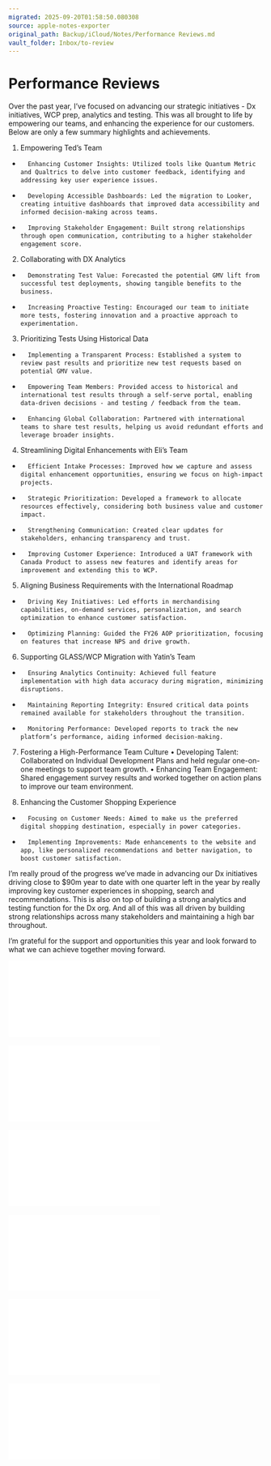 ```yaml
---
migrated: 2025-09-20T01:58:50.080308
source: apple-notes-exporter
original_path: Backup/iCloud/Notes/Performance Reviews.md
vault_folder: Inbox/to-review
---
```

# Performance Reviews

Over the past year, I’ve focused on advancing our strategic initiatives - Dx initiatives, WCP prep, analytics and testing. This was all brought to life by empowering our teams, and enhancing the experience for our customers. Below are only a few summary highlights and achievements.

1. Empowering Ted’s Team
* 		Enhancing Customer Insights: Utilized tools like Quantum Metric and Qualtrics to delve into customer feedback, identifying and addressing key user experience issues.
* 		Developing Accessible Dashboards: Led the migration to Looker, creating intuitive dashboards that improved data accessibility and informed decision-making across teams.
* 		Improving Stakeholder Engagement: Built strong relationships through open communication, contributing to a higher stakeholder engagement score.

2. Collaborating with DX Analytics
* 		Demonstrating Test Value: Forecasted the potential GMV lift from successful test deployments, showing tangible benefits to the business.
* 		Increasing Proactive Testing: Encouraged our team to initiate more tests, fostering innovation and a proactive approach to experimentation.

3. Prioritizing Tests Using Historical Data
* 		Implementing a Transparent Process: Established a system to review past results and prioritize new test requests based on potential GMV value.
* 		Empowering Team Members: Provided access to historical and international test results through a self-serve portal, enabling data-driven decisions - and testing / feedback from the team.
* 		Enhancing Global Collaboration: Partnered with international teams to share test results, helping us avoid redundant efforts and leverage broader insights.

4. Streamlining Digital Enhancements with Eli’s Team
* 		Efficient Intake Processes: Improved how we capture and assess digital enhancement opportunities, ensuring we focus on high-impact projects.
* 		Strategic Prioritization: Developed a framework to allocate resources effectively, considering both business value and customer impact.
* 		Strengthening Communication: Created clear updates for stakeholders, enhancing transparency and trust.
* 		Improving Customer Experience: Introduced a UAT framework with Canada Product to assess new features and identify areas for improvement and extending this to WCP.

5. Aligning Business Requirements with the International Roadmap
* 		Driving Key Initiatives: Led efforts in merchandising capabilities, on-demand services, personalization, and search optimization to enhance customer satisfaction.
* 		Optimizing Planning: Guided the FY26 AOP prioritization, focusing on features that increase NPS and drive growth.

6. Supporting GLASS/WCP Migration with Yatin’s Team
* 		Ensuring Analytics Continuity: Achieved full feature implementation with high data accuracy during migration, minimizing disruptions.
* 		Maintaining Reporting Integrity: Ensured critical data points remained available for stakeholders throughout the transition.
* 		Monitoring Performance: Developed reports to track the new platform’s performance, aiding informed decision-making.

7. Fostering a High-Performance Team Culture
	•	Developing Talent: Collaborated on Individual Development Plans and held regular one-on-one meetings to support team growth.
	•	Enhancing Team Engagement: Shared engagement survey results and worked together on action plans to improve our team environment.

8. Enhancing the Customer Shopping Experience
* 		Focusing on Customer Needs: Aimed to make us the preferred digital shopping destination, especially in power categories.
* 		Implementing Improvements: Made enhancements to the website and app, like personalized recommendations and better navigation, to boost customer satisfaction.

I’m really proud of the progress we’ve made in advancing our Dx initiatives driving close to $90m year to date with one quarter left in the year by really improving key customer experiences in shopping, search and recommendations. This is also on top of building a strong analytics and testing function for the Dx org. And all of this was all driven by building strong relationships across many stakeholders and maintaining a high bar throughout.

I’m grateful for the support and opportunities this year and look forward to what we can achieve together moving forward.



![Performance-Reviews-0-Patel,-Kavi--FY-2025-Performance-Review--2025-04-23.pdf](attachments/Performance-Reviews-0-Patel,-Kavi--FY-2025-Performance-Review--2025-04-23.pdf)

![Performance-Reviews-1-Patel,-Kavi--FY22-Annual-Evaluation---Canada-SSC-(Non-Officer)--2025-04-23.pdf](attachments/Performance-Reviews-1-Patel,-Kavi--FY22-Annual-Evaluation---Canada-SSC-(Non-Officer)--2025-04-23.pdf)

![Performance-Reviews-2-Goals.pdf](attachments/Performance-Reviews-2-Goals.pdf)

![Performance-Reviews-3-Patel,-Kavi--FY21-Annual-Canada-Performance-Evaluation--2025-04-23.pdf](attachments/Performance-Reviews-3-Patel,-Kavi--FY21-Annual-Canada-Performance-Evaluation--2025-04-23.pdf)

![Performance-Reviews-4-Patel,-Kavi--FY-2020-Performance-Review--2025-04-23.pdf](attachments/Performance-Reviews-4-Patel,-Kavi--FY-2020-Performance-Review--2025-04-23.pdf)

![Performance-Reviews-5-Patel,-Kavi--FY-2019-Performance-Review--2025-04-23.pdf](attachments/Performance-Reviews-5-Patel,-Kavi--FY-2019-Performance-Review--2025-04-23.pdf)